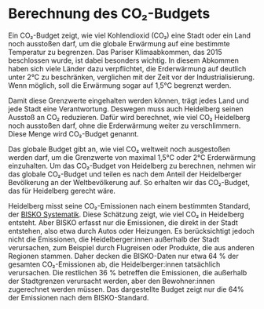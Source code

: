 # Berechnung des CO₂-Budgets

Ein CO₂-Budget zeigt, wie viel Kohlendioxid (CO₂) eine Stadt oder ein Land noch ausstoßen darf, um die globale Erwärmung auf eine bestimmte Temperatur zu begrenzen.
Das Pariser Klimaabkommen, das 2015 beschlossen wurde, ist dabei besonders wichtig.
In diesem Abkommen haben sich viele Länder dazu verpflichtet, die Erderwärmung auf deutlich unter 2°C zu beschränken, verglichen mit der Zeit vor der Industrialisierung.
Wenn möglich, soll die Erwärmung sogar auf 1,5°C begrenzt werden.

Damit diese Grenzwerte eingehalten werden können, trägt jedes Land und jede Stadt eine Verantwortung.
Deswegen muss auch Heidelberg seinen Ausstoß an CO₂ reduzieren.
Dafür wird berechnet, wie viel CO₂ Heidelberg noch ausstoßen darf, ohne die Erderwärmung weiter zu verschlimmern.
Diese Menge wird CO₂-Budget genannt.

Das globale Budget gibt an, wie viel CO₂ weltweit noch ausgestoßen werden darf, um die Grenzwerte von maximal 1,5°C oder 2°C Erderwärmung einzuhalten.
Um das CO₂-Budget von Heidelberg zu berechnen, nehmen wir das globale CO₂-Budget und teilen es nach dem Anteil der Heidelberger Bevölkerung an der Weltbevölkerung auf.
So erhalten wir das CO₂-Budget, das für Heidelberg gerecht wäre.

Heidelberg misst seine CO₂-Emissionen nach einem bestimmten Standard, der [BISKO Systematik](https://www.kea-bw.de/fileadmin/user_upload/Energiemanagement/Angebote/Beschreibung_der_BISKO-Methodik.pdf).
Diese Schätzung zeigt, wie viel CO₂ in Heidelberg entsteht.
Aber BISKO erfasst nur die Emissionen, die direkt in der Stadt entstehen, also etwa durch Autos oder Heizungen.
Es berücksichtigt jedoch nicht die Emissionen, die Heidelberger:innen außerhalb der Stadt verursachen, zum Beispiel durch Flugreisen oder Produkte, die aus anderen Regionen stammen.
Daher decken die BISKO-Daten nur etwa 64 % der gesamten CO₂-Emissionen ab, die Heidelberger:innen tatsächlich verursachen.
Die restlichen 36 % betreffen die Emissionen, die außerhalb der Stadtgrenzen verursacht werden, aber den Bewohner:innen zugerechnet werden müssen.
Das dargestellte Budget zeigt nur die 64% der Emissionen nach dem BISKO-Standard.
